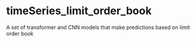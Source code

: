# timeSeries_limit_order_book
A set of transformer and CNN models that make predictions based on limit order book
